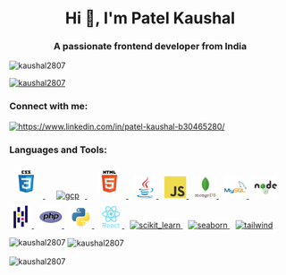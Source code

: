 <h1 align="center">Hi 👋, I'm Patel Kaushal</h1>
<h3 align="center">A passionate frontend developer from India</h3>

<p align="left"> <img src="https://komarev.com/ghpvc/?username=kaushal2807&label=Profile%20views&color=0e75b6&style=flat" alt="kaushal2807" /> </p>

<p align="left"> <a href="https://github.com/ryo-ma/github-profile-trophy"><img src="https://github-profile-trophy.vercel.app/?username=kaushal2807" alt="kaushal2807" /></a> </p>

<h3 align="left">Connect with me:</h3>
<p align="left">
<a href="https://linkedin.com/in/https://www.linkedin.com/in/patel-kaushal-b30465280/" target="blank"><img align="center" src="https://raw.githubusercontent.com/rahuldkjain/github-profile-readme-generator/master/src/images/icons/Social/linked-in-alt.svg" alt="https://www.linkedin.com/in/patel-kaushal-b30465280/" height="30" width="40" /></a>
</p>

<h3 align="left">Languages and Tools:</h3>
 <p align="left">
    <a href="https://www.w3schools.com/css/" target="_blank" rel="noreferrer" style="padding-right: 10px;">
      <img src="https://raw.githubusercontent.com/devicons/devicon/master/icons/css3/css3-original-wordmark.svg" alt="css3" width="40" height="40" style="padding: 10px 10px 10px 10px"/>
    </a>
    <a href="https://cloud.google.com" target="_blank" rel="noreferrer" style="padding-right: 10px;">
      <img src="https://www.vectorlogo.zone/logos/google_cloud/google_cloud-icon.svg" alt="gcp" width="40" height="40" style="padding: 10px 10px 10px 10px"/>
    </a>
    <a href="https://www.w3.org/html/" target="_blank" rel="noreferrer" style="padding-right: 10px;">
      <img src="https://raw.githubusercontent.com/devicons/devicon/master/icons/html5/html5-original-wordmark.svg" alt="html5" width="40" height="40" style="padding: 10px 10px 10px 10px"/>
    </a>
    <a href="https://www.java.com" target="_blank" rel="noreferrer" style="padding-right: 10px;">
      <img src="https://raw.githubusercontent.com/devicons/devicon/master/icons/java/java-original.svg" alt="java" width="40" height="40"/>
    </a>
    <a href="https://developer.mozilla.org/en-US/docs/Web/JavaScript" target="_blank" rel="noreferrer" style="padding-right: 10px;">
      <img src="https://raw.githubusercontent.com/devicons/devicon/master/icons/javascript/javascript-original.svg" alt="javascript" width="40" height="40"/>
    </a>
    <a href="https://www.mongodb.com/" target="_blank" rel="noreferrer" style="padding-right: 10px;">
      <img src="https://raw.githubusercontent.com/devicons/devicon/master/icons/mongodb/mongodb-original-wordmark.svg" alt="mongodb" width="40" height="40"/>
    </a>
    <a href="https://www.mysql.com/" target="_blank" rel="noreferrer" style="padding-right: 10px;">
      <img src="https://raw.githubusercontent.com/devicons/devicon/master/icons/mysql/mysql-original-wordmark.svg" alt="mysql" width="40" height="40"/>
    </a>
    <a href="https://nodejs.org" target="_blank" rel="noreferrer" style="padding-right: 10px;">
      <img src="https://raw.githubusercontent.com/devicons/devicon/master/icons/nodejs/nodejs-original-wordmark.svg" alt="nodejs" width="40" height="40"/>
    </a>
    <a href="https://pandas.pydata.org/" target="_blank" rel="noreferrer" style="padding-right: 10px;">
      <img src="https://raw.githubusercontent.com/devicons/devicon/2ae2a900d2f041da66e950e4d48052658d850630/icons/pandas/pandas-original.svg" alt="pandas" width="40" height="40"/>
    </a>
    <a href="https://www.php.net" target="_blank" rel="noreferrer" style="padding-right: 10px;">
      <img src="https://raw.githubusercontent.com/devicons/devicon/master/icons/php/php-original.svg" alt="php" width="40" height="40"/>
    </a>
    <a href="https://www.python.org" target="_blank" rel="noreferrer" style="padding-right: 10px;">
      <img src="https://raw.githubusercontent.com/devicons/devicon/master/icons/python/python-original.svg" alt="python" width="40" height="40"/>
    </a>
    <a href="https://reactjs.org/" target="_blank" rel="noreferrer" style="padding-right: 10px;">
      <img src="https://raw.githubusercontent.com/devicons/devicon/master/icons/react/react-original-wordmark.svg" alt="react" width="40" height="40"/>
    </a>
    <a href="https://scikit-learn.org/" target="_blank" rel="noreferrer" style="padding-right: 10px;">
      <img src="https://upload.wikimedia.org/wikipedia/commons/0/05/Scikit_learn_logo_small.svg" alt="scikit_learn" width="40" height="40"/>
    </a>
    <a href="https://seaborn.pydata.org/" target="_blank" rel="noreferrer" style="padding-right: 10px;">
      <img src="https://seaborn.pydata.org/_images/logo-mark-lightbg.svg" alt="seaborn" width="40" height="40"/>
    </a>
    <a href="https://tailwindcss.com/" target="_blank" rel="noreferrer" style="padding-right: 10px;">
      <img src="https://www.vectorlogo.zone/logos/tailwindcss/tailwindcss-icon.svg" alt="tailwind" width="40" height="40"/>
    </a>

<p><img align="left" src="https://github-readme-stats.vercel.app/api/top-langs?username=kaushal2807&show_icons=true&locale=en&layout=compact&bg_color=0d1117&text_color=ffffff" alt="kaushal2807" /></p>


<p> <img align="center" src="https://github-readme-stats.vercel.app/api?username=kaushal2807&show_icons=true&locale=en&bg_color=0d1117&text_color=ffffff" alt="kaushal2807" /></p>

<p><img align="center" src="https://github-readme-streak-stats.herokuapp.com/?user=kaushal2807&theme=dark" alt="kaushal2807" /></p>
